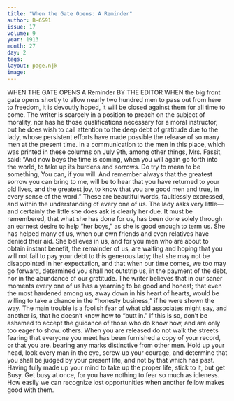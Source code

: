 ```yaml
---
title: "When the Gate Opens: A Reminder"
author: B-6591
issue: 17
volume: 9
year: 1913
month: 27
day: 2
tags:
layout: page.njk
image:
---
```

WHEN THE GATE OPENS    A Reminder    BY THE EDITOR    WHEN the big front gate opens shortly to allow nearly two hundred men to pass out from here to freedom, it is devoutly hoped, it will be closed against them for all time to come. The writer is scarcely in a position to preach on the subject of morality, nor has he those qualifications necessary for a moral instructor, but he does wish to call attention to the deep debt of gratitude due to the lady, whose persistent efforts have made possible the release of so many men at the present time. In a communication to the men in this place, which was printed in these columns on July 9th, among other things, Mrs. Fassit, said:    “And now boys the time is coming, when you will again go forth into the world, to take up its burdens and sorrows. Do try to mean to be something, You can, if you will. And remember always that the greatest sorrow you can bring to me, will be to hear that you have returned to your old lives, and the greatest joy, to know that you are good men and true, in every sense of the word.”    These are beautiful words, faultlessly expressed, and within the understanding of every one of us. The lady asks very little—and certainly the little she does ask is clearly her due. It must be remembered, that what she has done for us, has been done solely through an earnest desire to help “her boys,” as she is good enough to term us. She has helped many of us, when our own friends and even relatives have denied their aid. She believes in us, and for you men who are about to obtain instant benefit, the remainder of us, are waiting and hoping that you will not fail to pay your debt to this generous lady; that she may not be disappointed in her expectation, and that when our time comes, we too may go forward, determined you shall not outstrip us, in the payment of the debt, nor in the abundance of our gratitude. The writer believes that in our saner moments every one of us has a yearning to be good and honest; that even the most hardened among us, away down in his heart of hearts, would be willing to take a chance in the ‘‘honesty business,” if he were shown the way. The main trouble is a foolish fear of what old associates might say, and another is, that he doesn’t know how to “butt in.” If this is so, don’t be ashamed to accept the guidance of those who do know how, and are only too eager to show. others. When you are released do not walk the streets fearing that everyone you meet has been furnished a copy of your record, or that you are. bearing any marks distinctive from other men. Hold up your head, look every man in the eye, screw up your courage, and determine that you shall be judged by your present life, and not by that which has past. Having fully made up your mind to take up the proper life, stick to it, but get Busy. Get busy at once, for you have nothing to fear so much as idleness.       How easily we can recognize lost opportunities when another fellow makes good with them. 


